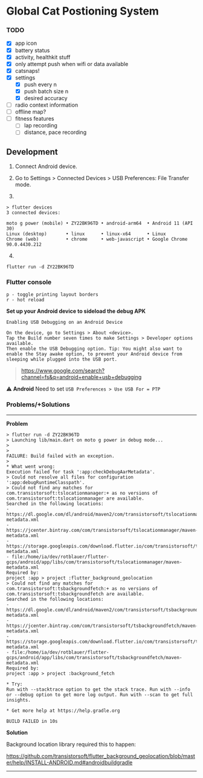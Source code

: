 # Global Cat Postioning System

<!-- <img src="./assets/icon/catdroid-icon.png" width='20%' height='20%' style="border-radius: 50%" align='right'/> -->



### TODO

- [x] app icon
- [x] battery status
- [x] activity, healthkit stuff
- [x] only attempt push when wifi or data available
- [x] catsnaps!
- [x] settings
  - [x] push every n
  - [x] push batch size n
  - [x] desired accuracy
- [ ] radio context information
- [ ] offline map?
- [ ] fitness features
  - [ ] lap recording
  - [ ] distance, pace recording

## Development

1. Connect Android device.
2. Go to Settings > Connected Devices > USB Preferences: File Transfer mode.

3.

```
> flutter devices
3 connected devices:

moto g power (mobile) • ZY22BK96TD • android-arm64  • Android 11 (API 30)
Linux (desktop)       • linux      • linux-x64      • Linux
Chrome (web)          • chrome     • web-javascript • Google Chrome 90.0.4430.212
```

4.
```
flutter run -d ZY22BK96TD
```

### Flutter console

```
p - toggle printing layout borders
r - hot reload
```

__Set up your Android device to sideload the debug APK__

```
Enabling USB Debugging on an Android Device

On the device, go to Settings > About <device>.
Tap the Build number seven times to make Settings > Developer options available.
Then enable the USB Debugging option. Tip: You might also want to enable the Stay awake option, to prevent your Android device from sleeping while plugged into the USB port.
```
> https://www.google.com/search?channel=fs&q=android+enable+usb+debugging

:warning: __Android__ Need to set `USB Preferences > Use USB For = PTP`


### Problems/+Solutions

---

__Problem__

```
> flutter run -d ZY22BK96TD                                                                                                                                                                                                                                                       
> Launching lib/main.dart on moto g power in debug mode...                                                                                                                                                                                                                          
>                                                                                                                                                                                                                                                                                   
>                                                                                                                                                                                                                                                                                   FAILURE: Build failed with an exception.                                                                                                                                                                                                                                          
>                                                                                                                                                                                                                                                                                                                                                                                                                                                                                                                                                                     
* What went wrong:                                                                                                                                                                                                                                                                
Execution failed for task ':app:checkDebugAarMetadata'.
> Could not resolve all files for configuration ':app:debugRuntimeClasspath'.
> Could not find any matches for com.transistorsoft:tslocationmanager:+ as no versions of com.transistorsoft:tslocationmanager are available.
Searched in the following locations:
- https://dl.google.com/dl/android/maven2/com/transistorsoft/tslocationmanager/maven-metadata.xml
- https://jcenter.bintray.com/com/transistorsoft/tslocationmanager/maven-metadata.xml
- https://storage.googleapis.com/download.flutter.io/com/transistorsoft/tslocationmanager/maven-metadata.xml
- file:/home/ia/dev/rotblauer/flutter-gcps/android/app/libs/com/transistorsoft/tslocationmanager/maven-metadata.xml
Required by:
project :app > project :flutter_background_geolocation
> Could not find any matches for com.transistorsoft:tsbackgroundfetch:+ as no versions of com.transistorsoft:tsbackgroundfetch are available.
Searched in the following locations:
- https://dl.google.com/dl/android/maven2/com/transistorsoft/tsbackgroundfetch/maven-metadata.xml
- https://jcenter.bintray.com/com/transistorsoft/tsbackgroundfetch/maven-metadata.xml
- https://storage.googleapis.com/download.flutter.io/com/transistorsoft/tsbackgroundfetch/maven-metadata.xml
- file:/home/ia/dev/rotblauer/flutter-gcps/android/app/libs/com/transistorsoft/tsbackgroundfetch/maven-metadata.xml
Required by:
project :app > project :background_fetch

* Try:
Run with --stacktrace option to get the stack trace. Run with --info or --debug option to get more log output. Run with --scan to get full insights.

* Get more help at https://help.gradle.org

BUILD FAILED in 10s
```

__Solution__

Background location library required this to happen:

https://github.com/transistorsoft/flutter_background_geolocation/blob/master/help/INSTALL-ANDROID.md#androidbuildgradle

---
